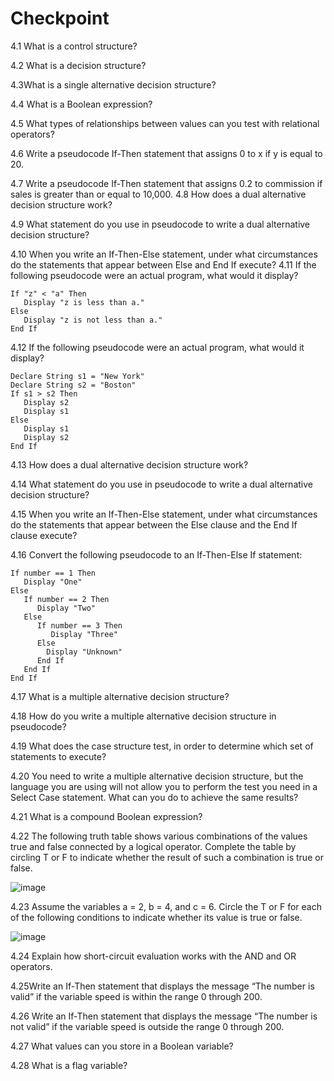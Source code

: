 # Checkpoint
4.1 What is a control structure?

4.2 What is a decision structure?

4.3What is a single alternative decision structure?

4.4 What is a Boolean expression?

4.5 What types of relationships between values can you test with relational operators?

4.6 Write a pseudocode If-Then statement that assigns 0 to x if y is equal to 20.

4.7 Write a pseudocode If-Then statement that assigns 0.2 to commission if sales is greater than or equal to 10,000.
4.8 How does a dual alternative decision structure work?

4.9 What statement do you use in pseudocode to write a dual alternative decision structure?

4.10 When you write an If-Then-Else statement, under what circumstances do the statements that appear between Else and End If execute?
4.11 If the following pseudocode were an actual program, what would it display?
```
If "z" < "a" Then
   Display "z is less than a."
Else
   Display "z is not less than a."
End If
```
4.12 If the following pseudocode were an actual program, what would it display?
```
Declare String s1 = "New York"
Declare String s2 = "Boston"
If s1 > s2 Then
   Display s2
   Display s1
Else
   Display s1
   Display s2
End If
```

4.13 How does a dual alternative decision structure work?

4.14 What statement do you use in pseudocode to write a dual alternative decision structure?

4.15 When you write an If-Then-Else statement, under what circumstances do the statements that appear between the Else clause and the End If clause execute?

4.16 Convert the following pseudocode to an If-Then-Else If statement:
```
If number == 1 Then
   Display "One"
Else
   If number == 2 Then
      Display "Two"
   Else
      If number == 3 Then
         Display "Three"
      Else
        Display "Unknown"
      End If
   End If
End If
```

4.17 What is a multiple alternative decision structure?

4.18 How do you write a multiple alternative decision structure in pseudocode?

4.19 What does the case structure test, in order to determine which set of statements to execute?

4.20 You need to write a multiple alternative decision structure, but the language you are using will not allow you to perform the test you need in a Select Case statement. What can you do to achieve the same results?

4.21 What is a compound Boolean expression?

4.22 The following truth table shows various combinations of the values true and false connected by a logical operator. Complete the table by circling T or F to indicate whether the result of such a combination is true or false.

![image](https://user-images.githubusercontent.com/47218880/67030627-697cd600-f0d5-11e9-8d5c-1f6f5ac73583.png)



4.23 Assume the variables a = 2, b = 4, and c = 6. Circle the T or F for each of the following conditions to indicate whether its value is true or false.

![image](https://user-images.githubusercontent.com/47218880/67030655-78638880-f0d5-11e9-8e87-3f2d8c245570.png)

4.24 Explain how short-circuit evaluation works with the AND and OR operators.

4.25Write an If-Then statement that displays the message “The number is valid” if the variable speed is within the range 0 through 200.

4.26 Write an If-Then statement that displays the message “The number is not valid” if the variable speed is outside the range 0 through 200.

4.27 What values can you store in a Boolean variable?

4.28 What is a flag variable?


